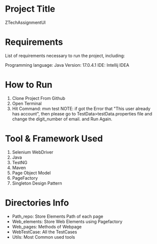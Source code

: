 # Project Title
ZTechAssignmentUI

# Requirements
List of requirements necessary to run the project, including:

Programming language: Java
Version: 17.0.4.1
IDE: Intellij IDEA
# How to Run
1. Clone Project From Github
2. Open Terminal
3. Hit Command: mvn test
 NOTE: if got the Error that "This user already has account",
 then please go to TestData>testData.properties file and change the digit_number of email. and Run Again.

# Tool & Framework Used
1. Selenium WebDriver
2. Java
3. TestNG
4. Maven
5. Page Object Model
6. PageFactory 
7. Singleton Design Pattern

# Directories Info
* Path_repo: Store Elements Path of each page
* Web_elements: Store Web Elements using Pagefactory
* Web_pages: Methods of Webpage
* WebTestCase: All the TestCases
* Utils: Most Common used tools

